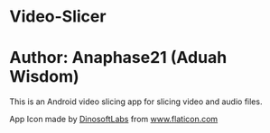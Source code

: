 # Video-Slicer
# Author: Anaphase21 (Aduah Wisdom)
This is an Android video slicing app for slicing video and audio files.
<div>App Icon made by <a href="https://www.flaticon.com/authors/dinosoftlabs" title="DinosoftLabs">DinosoftLabs</a> from <a href="https://www.flaticon.com/" title="Flaticon">www.flaticon.com</a></div>
